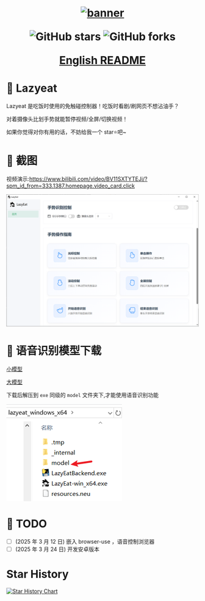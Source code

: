 <h1 align="center">
  <a href="https://github.com/maplelost/lazy-eat/releases">
    <img src="https://github.com/maplelost/lazy-eat/blob/master/public/lazyeat.png?raw=true" width="150" height="150" alt="banner" /><br>
  </a>
<div align="center">

![GitHub stars](https://img.shields.io/github/stars/maplelost/lazyeat)
![GitHub forks](https://img.shields.io/github/forks/maplelost/lazyeat?style=flat)

[English README](README_EN.md)
</div>
</h1>

# 🍕 Lazyeat

Lazyeat 是吃饭时使用的免触碰控制器！吃饭时看剧/刷网页不想沾油手？

对着摄像头比划手势就能暂停视频/全屏/切换视频！

如果你觉得对你有用的话，不妨给我一个 star⭐吧~

# 🌠 截图

视频演示:https://www.bilibili.com/video/BV11SXTYTEJi/?spm_id_from=333.1387.homepage.video_card.click

![img.png](.readme/img.png)

# 📢 语音识别模型下载

[小模型](https://alphacephei.com/vosk/models/vosk-model-small-cn-0.22.zip)

[大模型](https://alphacephei.com/vosk/models/vosk-model-cn-0.22.zip)

下载后解压到 `exe` 同级的 `model` 文件夹下,才能使用语音识别功能

![img.png](.readme/img_model_example.png)

# 📝 TODO

- [ ] (2025 年 3 月 12 日) 嵌入 browser-use ，语音控制浏览器
- [ ] (2025 年 3 月 24 日) 开发安卓版本

[//]: # "# 📚 References"

# Star History

[![Star History Chart](https://api.star-history.com/svg?repos=maplelost/lazyeat&type=Date)](https://www.star-history.com/#maplelost/lazyeat&Date)
